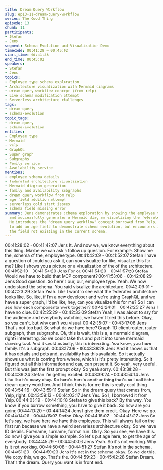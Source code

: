 ```yaml
---
title: Dream Query Workflow
slug: ep13-11-dream-query-workflow
series: The Good Thing
episode: 13
chunk: 11
participants:
- Stefan
- Jens
segment: Schema Evolution and Visualization Demo
timecode: 00:41:28 – 00:45:02
start_time: 00:41:28
end_time: 00:45:02
speakers:
- Stefan
- Jens
topics:
- Employee type schema exploration
- Architecture visualization with Mermaid diagrams
- Dream query workflow concept (from Yelp)
- Live schema modification attempt
- Serverless architecture challenges
tags:
- dream-query
- schema-evolution
topic_tags:
- dream-query
- schema-evolution
entities:
- Employee type
- Mermaid
- Yelp
- GraphQL
- Super graph
- Subgraphs
- Family service
- Availability service
mentions:
- employee schema details
- federated architecture visualization
- Mermaid diagram generation
- family and availability subgraphs
- dream query workflow from Yelp
- age field addition attempt
- serverless cold start issues
- schema field missing error
summary: Jens demonstrates schema exploration by showing the employee type details
  and successfully generates a Mermaid diagram visualizing the federated architecture.
  He introduces the "dream query workflow" concept borrowed from Yelp, attempting
  to add an age field to demonstrate schema evolution, but encounters issues due to
  the field not existing in the current schema.
---
```


00:41:28:02 - 00:41:42:07
Jens
It. And now we, we know everything about this thing. Maybe we can ask a follow up question.
For example. Show me the, schema of the, employee type.
00:41:42:09 - 00:41:52:07
Stefan
I have a question of could you ask it, can you visualize for like, visualize this for me? Like I
shows you a picture or a visualization of the of the architecture.
00:41:52:10 - 00:41:54:20
Jens
For or.
00:41:54:20 - 00:41:57:23
Stefan
Would we have to build that MCP component?
00:41:58:06 - 00:42:08:29
Jens
Good question. So here's our, our, employee type. Yeah. We now understand the schema. You
said visualize the architecture.
00:42:09:01 - 00:42:23:29
Stefan
Yeah. Like I want to see what the federated architecture looks like. So, like, if I'm a new
developer and we're using GraphQL and we have a super graph, I'd be like, hey, can you
visualize this for me? So I can see how each components work together?
00:42:24:01 - 00:42:25:27
Jens
I have no clue.
00:42:25:29 - 00:42:33:09
Stefan
Yeah, I was about to say for the audience and everybody watching, we haven't tried this before.
Okay, so you can't, but why can't you visual.
00:42:35:07 - 00:43:17:06
Jens
That's not too bad. So what do we have here? Graph TD client router, router subgraph, then
subgraphs. Oh, this is wait, this is a, a mermaid diagram, right? interesting. So we could take
this and put it into some mermaid drawing tool. And it could actually, this is interesting. You
know, you have family. It's a subgraph.
00:43:17:09 - 00:43:38:28
Jens
And it shows us that it has details and pets and, availability has this available. So it actually
shows us what is coming from where, which is it's pretty interesting. So it figured out all this
information and can, can present it. So yeah, very useful. But this was just the first prompt okay.
So yeah sorry.
00:43:38:28 - 00:43:39:24
Stefan
I'm getting excited.
00:43:39:24 - 00:43:54:14
Jens
Like like it's crazy okay. So here's here's another thing that's so I call it the dream query
workflow. And I think this is for me this is really cool thing.
00:43:54:16 - 00:43:59:11
Stefan
So in the dream query that comes from, Yelp, right.
00:43:59:13 - 00:44:03:17
Jens
Yes. So I, I borrowed it from Yelp.
00:44:03:19 - 00:44:10:18
Stefan
to give this back?
By the way. You know, if you borrow something, you have to give it back. So how are you going
00:44:10:20 - 00:44:14:24
Jens
I give them credit. Okay. Here we go.
00:44:14:26 - 00:44:15:07
Stefan
Okay.
00:44:15:07 - 00:44:45:27
Jens
So let's say, we have here we have this employees. This will always fail on the first run because
we have a weird serverless architecture okay. So we have ID details. Forename, surname,
format run. Okay. So you see, we have this. So now I give you a simple example. So let's put
age here, to get the age of everybody.
00:44:45:29 - 00:44:50:06
Jens
Yeah. So it's not working. Why is it not working.
00:44:50:08 - 00:44:51:27
Stefan
It's not in the schema.
00:44:51:29 - 00:44:59:23
Jens
It's not in the schema, okay. So we do this. We copy this, we go. That's the.
00:44:59:23 - 00:45:02:28
Stefan
Dream. That's the dream. Query you want is in front end.